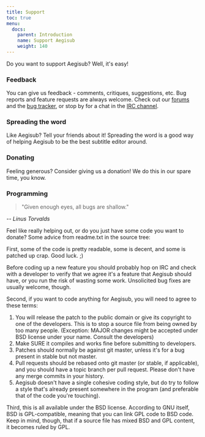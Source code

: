 ```yaml
---
title: Support
toc: true
menu:
  docs:
    parent: Introduction
    name: Support Aegisub
    weight: 140
---
```


Do you want to support Aegisub? Well, it's easy!

### Feedback ###

You can give us feedback - comments, critiques, suggestions, etc. Bug
reports and feature requests are always welcome. Check out our
[forums](http://forums.aegisub.org) and the [bug
tracker](http://devel.aegisub.org/), or stop by for a chat in the [IRC
channel](irc://irc.rizon.net/aegisub).

### Spreading the word ###

Like Aegisub? Tell your friends about it! Spreading the word is a good
way of helping Aegisub to be the best subtitle editor around.

### Donating ###

Feeling generous? Consider giving us a donation! We do this in our
spare time, you know.

### Programming ###

> "Given enough eyes, all bugs are shallow."

_-- Linus Torvalds_

Feel like really helping out, or do you just have some code you want to
donate? Some advice from readme.txt in the source tree:

First, some of the code is pretty readable, some is decent, and some is
patched up crap. Good luck. ;)

Before coding up a new feature you should probably hop on IRC and check
with a developer to verify that we agree it's a feature that Aegisub
should have, or you run the risk of wasting some work. Unsolicited bug
fixes are usually welcome, though.

Second, if you want to code anything for Aegisub, you will need to
agree to these terms:

1.  You will release the patch to the public domain or give its
    copyright to one of the developers. This is to stop a source file from
    being owned by too many people. (Exception: MAJOR changes might be
    accepted under BSD license under your name. Consult the developers)
1.  Make SURE it compiles and works fine before submitting to developers.
1.  Patches should normally be against git master, unless it's for a bug
    present in stable but not master.
1.  Pull requests should be rebased onto git master (or stable, if
    applicable), and you should have a topic branch per pull request.
    Please don't have any merge commits in your history.
1.  Aegisub doesn't have a single cohesive coding style, but do try to
    follow a style that's already present somewhere in the program (and
    preferable that of the code you're touching).

Third, this is all available under the BSD license. According to GNU
itself, BSD is GPL-compatible, meaning that you can link GPL code to
BSD code. Keep in mind, though, that if a source file has mixed BSD and
GPL content, it becomes ruled by GPL.

